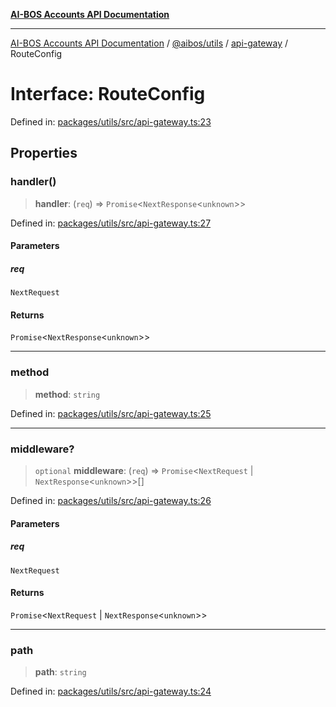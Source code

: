 [**AI-BOS Accounts API Documentation**](../../../../README.md)

***

[AI-BOS Accounts API Documentation](../../../../README.md) / [@aibos/utils](../../README.md) / [api-gateway](../README.md) / RouteConfig

# Interface: RouteConfig

Defined in: [packages/utils/src/api-gateway.ts:23](https://github.com/pohlai88/accounts/blob/48103fb36d28b2b9bfb33472b6de2f719773cde9/packages/utils/src/api-gateway.ts#L23)

## Properties

### handler()

> **handler**: (`req`) => `Promise`\<`NextResponse`\<`unknown`\>\>

Defined in: [packages/utils/src/api-gateway.ts:27](https://github.com/pohlai88/accounts/blob/48103fb36d28b2b9bfb33472b6de2f719773cde9/packages/utils/src/api-gateway.ts#L27)

#### Parameters

##### req

`NextRequest`

#### Returns

`Promise`\<`NextResponse`\<`unknown`\>\>

***

### method

> **method**: `string`

Defined in: [packages/utils/src/api-gateway.ts:25](https://github.com/pohlai88/accounts/blob/48103fb36d28b2b9bfb33472b6de2f719773cde9/packages/utils/src/api-gateway.ts#L25)

***

### middleware?

> `optional` **middleware**: (`req`) => `Promise`\<`NextRequest` \| `NextResponse`\<`unknown`\>\>[]

Defined in: [packages/utils/src/api-gateway.ts:26](https://github.com/pohlai88/accounts/blob/48103fb36d28b2b9bfb33472b6de2f719773cde9/packages/utils/src/api-gateway.ts#L26)

#### Parameters

##### req

`NextRequest`

#### Returns

`Promise`\<`NextRequest` \| `NextResponse`\<`unknown`\>\>

***

### path

> **path**: `string`

Defined in: [packages/utils/src/api-gateway.ts:24](https://github.com/pohlai88/accounts/blob/48103fb36d28b2b9bfb33472b6de2f719773cde9/packages/utils/src/api-gateway.ts#L24)
